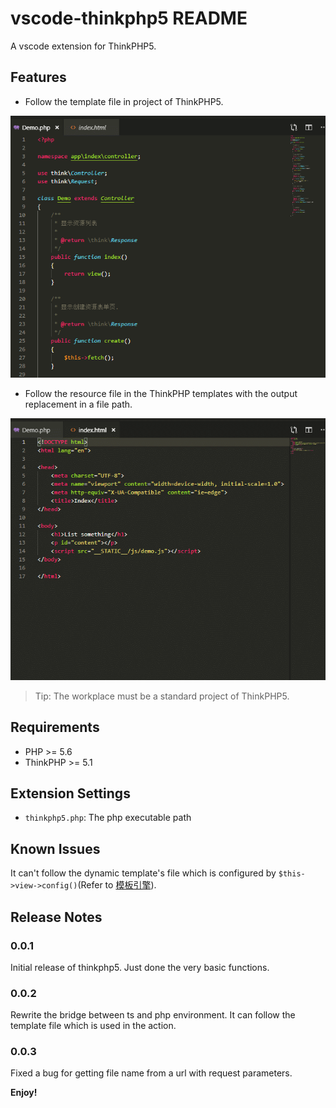 # vscode-thinkphp5 README

A vscode extension for ThinkPHP5.

## Features

* Follow the template file in project of ThinkPHP5.

![Goto the template file](./images/goto-template.gif)

* Follow the resource file in the ThinkPHP templates with the output replacement in a file path.

![Goto the template file](./images/goto-resource.gif)

> Tip: The workplace must be a standard project of ThinkPHP5.

## Requirements

* PHP >= 5.6
* ThinkPHP >= 5.1

## Extension Settings

* `thinkphp5.php`: The php executable path

## Known Issues

It can't follow the dynamic template's file which is configured by `$this->view->config()`(Refer to [模板引擎](https://www.kancloud.cn/manual/thinkphp5_1/354068)).

## Release Notes

### 0.0.1

Initial release of thinkphp5. Just done the very basic functions.

### 0.0.2

Rewrite the bridge between ts and php environment. It can follow the template file which is used in the action.

### 0.0.3

Fixed a bug for getting file name from a url with request parameters.

**Enjoy!**

